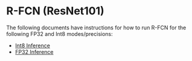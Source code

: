 # R-FCN (ResNet101)

The following documents have instructions for how to run R-FCN for the
following FP32 and Int8 modes/precisions:
* [Int8 Inference](/benchmarks/object_detection/tensorflow/rfcn/inference/int8/README.md)
* [FP32 Inference](/benchmarks/object_detection/tensorflow/rfcn/inference/fp32/README.md)
